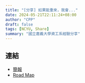 ```yaml
---
title: "[分享] 如果能重來，我會..."
date: 2024-05-21T22:11:24+08:00
author: "CPP"
draft: false
tags: [NCYU, Share]
summary: "國立嘉義大學資工系經驗分享"
---
```


## 連結
- [簡報](https://www.canva.com/design/DAGATkG9aYg/Vy0BRmaPMlXbylLAk8tODA/view?utm_content=DAGATkG9aYg&utm_campaign=designshare&utm_medium=link&utm_source=editor)
- [Road Map](https://roadmap.sh/r/learning-classes-roadmap-by-cpp)